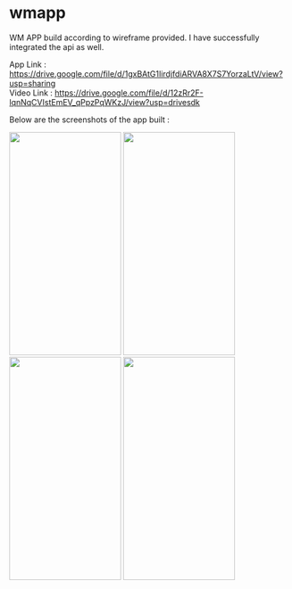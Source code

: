 # wmapp

WM APP build according to wireframe provided. I have successfully integrated the api as well.

App Link : https://drive.google.com/file/d/1gxBAtG1IirdjfdiARVA8X7S7YorzaLtV/view?usp=sharing                                                   
Video Link : https://drive.google.com/file/d/12zRr2F-lqnNqCVIstEmEV_qPpzPqWKzJ/view?usp=drivesdk

Below are the screenshots of the app built : 

<img src="https://github.com/abhishek02032001/WB_APP_TEST/assets/74093122/77eed046-6334-4565-a62e-aee4d8a932cc" width=200 height=400/>
<img src="https://github.com/abhishek02032001/WB_APP_TEST/assets/74093122/0ae6736e-3e4f-4dc4-be53-00fbc67a200e" width=200 height=400/>
<img src="https://github.com/abhishek02032001/WB_APP_TEST/assets/74093122/34d56267-4b13-4969-aceb-297e75052183" width=200 height=400/>
<img src="https://github.com/abhishek02032001/WB_APP_TEST/assets/74093122/7c5b0e88-4d55-4280-8c0a-402b085551c0" width=200 height=400/>
